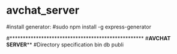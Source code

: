 # avchat_server

#install  generator:
#sudo npm install -g express-generator

#***************************************************
#******************AVCHAT SERVER********************
#Directory specification
bin
db
publi
